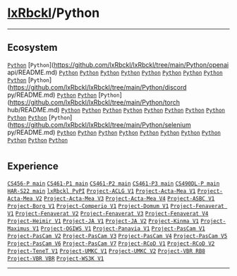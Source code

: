 # [lxRbckl](https://github.com/lxRbckl/lxRbckl/tree/main)/Python

---
## Ecosystem
[`Python`](https://github.com/lxRbckl/lxRbckl/tree/main/Python/os/README.md) [`Python`](https://github.com/lxRbckl/lxRbckl/tree/main/Python/openai api/README.md) [`Python`](https://github.com/lxRbckl/lxRbckl/tree/main/Python/pygithub/README.md) [`Python`](https://github.com/lxRbckl/lxRbckl/tree/main/Python/requests/README.md) [`Python`](https://github.com/lxRbckl/lxRbckl/tree/main/Python/pyautogui/README.md) [`Python`](https://github.com/lxRbckl/lxRbckl/tree/main/Python/pypi/README.md) [`Python`](https://github.com/lxRbckl/lxRbckl/tree/main/Python/pytest/README.md) [`Python`](https://github.com/lxRbckl/lxRbckl/tree/main/Python/poetry/README.md) [`Python`](https://github.com/lxRbckl/lxRbckl/tree/main/Python/dash/README.md) [`Python`](https://github.com/lxRbckl/lxRbckl/tree/main/Python/dash_bootstrap_components/README.md) [`Python`](https://github.com/lxRbckl/lxRbckl/tree/main/Python/reportlab/README.md) [`Python`](https://github.com/lxRbckl/lxRbckl/tree/main/Python/discord py/README.md) [`Python`](https://github.com/lxRbckl/lxRbckl/tree/main/Python/random/README.md) [`Python`](https://github.com/lxRbckl/lxRbckl/tree/main/Python/asyncio/README.md) [`Python`](https://github.com/lxRbckl/lxRbckl/tree/main/Python/torch hub/README.md) [`Python`](https://github.com/lxRbckl/lxRbckl/tree/main/Python/ultralytics/README.md) [`Python`](https://github.com/lxRbckl/lxRbckl/tree/main/Python/PIL/README.md) [`Python`](https://github.com/lxRbckl/lxRbckl/tree/main/Python/matplotlib/README.md) [`Python`](https://github.com/lxRbckl/lxRbckl/tree/main/Python/time/README.md) [`Python`](https://github.com/lxRbckl/lxRbckl/tree/main/Python/subprocess/README.md) [`Python`](https://github.com/lxRbckl/lxRbckl/tree/main/Python/glob/README.md) [`Python`](https://github.com/lxRbckl/lxRbckl/tree/main/Python/datetime/README.md) [`Python`](https://github.com/lxRbckl/lxRbckl/tree/main/Python/xlrd/README.md) [`Python`](https://github.com/lxRbckl/lxRbckl/tree/main/Python/xlwt/README.md) [`Python`](https://github.com/lxRbckl/lxRbckl/tree/main/Python/xlutils/README.md) [`Python`](https://github.com/lxRbckl/lxRbckl/tree/main/Python/selenium py/README.md) [`Python`](https://github.com/lxRbckl/lxRbckl/tree/main/Python/suntime/README.md) [`Python`](https://github.com/lxRbckl/lxRbckl/tree/main/Python/plotly/README.md) [`Python`](https://github.com/lxRbckl/lxRbckl/tree/main/Python/flask/README.md) [`Python`](https://github.com/lxRbckl/lxRbckl/tree/main/Python/dash_player/README.md) [`Python`](https://github.com/lxRbckl/lxRbckl/tree/main/Python/discord-py/README.md) [`Python`](https://github.com/lxRbckl/lxRbckl/tree/main/Python/dash_html_components/README.md) [`Python`](https://github.com/lxRbckl/lxRbckl/tree/main/Python/dash_daq/README.md) [`Python`](https://github.com/lxRbckl/lxRbckl/tree/main/Python/ipinfo/README.md) [`Python`](https://github.com/lxRbckl/lxRbckl/tree/main/Python/string/README.md) [`Python`](https://github.com/lxRbckl/lxRbckl/tree/main/Python/pyperclip/README.md) [`Python`](https://github.com/lxRbckl/lxRbckl/tree/main/Python/pandas/README.md)

# 

## Experience
[`CS456-P main`](https://github.com/ala2q6/CS456-P/blob/main/README.md) [`CS461-P1 main`](https://github.com/ala2q6/CS461-P1/blob/main/README.md) [`CS461-P2 main`](https://github.com/ala2q6/CS461-P2/blob/main/README.md) [`CS461-P3 main`](https://github.com/ala2q6/CS461-P3/blob/main/README.md) [`CS490DL-P main`](https://github.com/ala2q6/CS490DL-P/blob/main/README.md) [`HAR-S22 main`](https://github.com/ala2q6/HAR-S22/blob/main/README.md) [`lxRbckl PyPI`](https://github.com/lxRbckl/lxRbckl/blob/PyPI/README.md) [`Project-ACLG V1`](https://github.com/lxRbckl/Project-ACLG/blob/V1/README.md) [`Project-Acta-Mea V1`](https://github.com/lxRbckl/Project-Acta-Mea/blob/V1/README.md) [`Project-Acta-Mea V2`](https://github.com/lxRbckl/Project-Acta-Mea/blob/V2/README.md) [`Project-Acta-Mea V3`](https://github.com/lxRbckl/Project-Acta-Mea/blob/V3/README.md) [`Project-Acta-Mea V4`](https://github.com/lxRbckl/Project-Acta-Mea/blob/V4/README.md) [`Project-ASBC V1`](https://github.com/lxRbckl/Project-ASBC/blob/V1/README.md) [`Project-Borg V1`](https://github.com/lxRbckl/Project-Borg/blob/V1/README.md) [`Project-Comperio V1`](https://github.com/lxRbckl/Project-Comperio/blob/V1/README.md) [`Project-Domum V1`](https://github.com/lxRbckl/Project-Domum/blob/V1/README.md) [`Project-Fenaverat V1`](https://github.com/lxRbckl/Project-Fenaverat/blob/V1/README.md) [`Project-Fenaverat V2`](https://github.com/lxRbckl/Project-Fenaverat/blob/V2/README.md) [`Project-Fenaverat V3`](https://github.com/lxRbckl/Project-Fenaverat/blob/V3/README.md) [`Project-Fenaverat V4`](https://github.com/lxRbckl/Project-Fenaverat/blob/V4/README.md) [`Project-Heimir V1`](https://github.com/lxRbckl/Project-Heimir/blob/V1/README.md) [`Project-JA V1`](https://github.com/lxRbckl/Project-JA/blob/V1/README.md) [`Project-JA V2`](https://github.com/lxRbckl/Project-JA/blob/V2/README.md) [`Project-Kinma V1`](https://github.com/lxRbckl/Project-Kinma/blob/V1/README.md) [`Project-Maximus V1`](https://github.com/lxRbckl/Project-Maximus/blob/V1/README.md) [`Project-OGIWS V1`](https://github.com/lxRbckl/Project-OGIWS/blob/V1/README.md) [`Project-Panavia V1`](https://github.com/lxRbckl/Project-Panavia/blob/V1/README.md) [`Project-PasCam V1`](https://github.com/lxRbckl/Project-PasCam/blob/V1/README.md) [`Project-PasCam V2`](https://github.com/lxRbckl/Project-PasCam/blob/V2/README.md) [`Project-PasCam V3`](https://github.com/lxRbckl/Project-PasCam/blob/V3/README.md) [`Project-PasCam V4`](https://github.com/lxRbckl/Project-PasCam/blob/V4/README.md) [`Project-PasCam V5`](https://github.com/lxRbckl/Project-PasCam/blob/V5/README.md) [`Project-PasCam V6`](https://github.com/lxRbckl/Project-PasCam/blob/V6/README.md) [`Project-PasCam V7`](https://github.com/lxRbckl/Project-PasCam/blob/V7/README.md) [`Project-RCoD V1`](https://github.com/lxRbckl/Project-RCoD/blob/V1/README.md) [`Project-RCoD V2`](https://github.com/lxRbckl/Project-RCoD/blob/V2/README.md) [`Project-TeneT V1`](https://github.com/lxRbckl/Project-TeneT/blob/V1/README.md) [`Project-UMKC V1`](https://github.com/lxRbckl/Project-UMKC/blob/V1/README.md) [`Project-UMKC V2`](https://github.com/lxRbckl/Project-UMKC/blob/V2/README.md) [`Project-VBR RB8`](https://github.com/lxRbckl/Project-VBR/blob/RB8/README.md) [`Project-VBR VBR`](https://github.com/lxRbckl/Project-VBR/blob/VBR/README.md) [`Project-WS3K V1`](https://github.com/lxRbckl/Project-WS3K/blob/V1/README.md)

---
